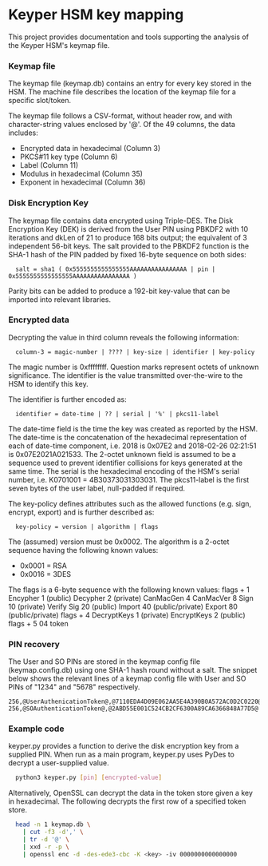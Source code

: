 # Keyper HSM key mapping
This project provides documentation and tools supporting the analysis of the Keyper HSM's keymap file.

### Keymap file
The keymap file (keymap.db) contains an entry for every key stored in the HSM. The machine file describes the location of the keymap file for a specific slot/token.

The keymap file follows a CSV-format, without header row, and with character-string values enclosed by '@'. Of the 49 columns, the data includes:
- Encrypted data in hexadecimal (Column 3)
- PKCS#11 key type (Column 6)
- Label (Column 11)
- Modulus in hexadecimal (Column 35)
- Exponent in hexadecimal (Column 36)

### Disk Encryption Key
The keymap file contains data encrypted using Triple-DES. The Disk Encryption Key (DEK) is derived from the User PIN using PBKDF2 with 10 iterations and dkLen of 21 to produce 168 bits output; the equivalent of 3 independent 56-bit keys. The salt provided to the PBKDF2 function is the SHA-1 hash of the PIN padded by fixed 16-byte sequence on both sides:
```
  salt = sha1 ( 0x5555555555555555AAAAAAAAAAAAAAAA | pin | 0x5555555555555555AAAAAAAAAAAAAAAA )
```

Parity bits can be added to produce a 192-bit key-value that can be imported into relevant libraries.

### Encrypted data
Decrypting the value in third column reveals the following information:
```
  column-3 = magic-number | ???? | key-size | identifier | key-policy
```
The magic number is 0xffffffff. Question marks represent octets of unknown significance. The identifier is the value transmitted over-the-wire to the HSM to identify this key. 

The identifier is further encoded as:
```
  identifier = date-time | ?? | serial | '%' | pkcs11-label
```
The date-time field is the time the key was created as reported by the HSM. The date-time is the concatenation of the hexadecimal representation of each of date-time component, i.e. 2018 is 0x07E2 and 2018-02-26 02:21:51 is 0x07E2021A021533. The 2-octet unknown field is assumed to be a sequence used to prevent identifier collisions for keys generated at the same time. The serial is the hexadecimal encoding of the HSM's serial number, i.e. K0701001 = 4B30373031303031. The pkcs11-label is the first seven bytes of the user label, null-padded if required.

The key-policy defines attributes such as the allowed functions (e.g. sign, encrypt, export) and is further described as:
```
  key-policy = version | algorithm | flags
```
The (assumed) version must be 0x0002. The algorithm is a 2-octet sequence having the following known values:
- 0x0001 = RSA
- 0x0016 = 3DES

The flags is a 6-byte sequence with the following known values:
flags + 1 Encypher 1 (public) Decypher 2 (private) CanMacGen 4 CanMacVer 8 Sign 10 (private) Verify Sig 20 (public) Import 40 (public/private) Export 80 (public/private)
flags + 4 DecryptKeys 1 (private) EncryptKeys 2 (public)
flags + 5 04 token

### PIN recovery
The User and SO PINs are stored in the keymap config file (keymap.config.db) using one SHA-1 hash round without a salt. The snippet below shows the relevant lines of a keymap config file with User and SO PINs of "1234" and "5678" respectively.
```
256,@UserAuthenicationToken@,@7110EDA4D09E062AA5E4A390B0A572AC0D2C0220@
256,@SOAuthenticationToken@,@2ABD55E001C524CB2CF6300A89CA6366848A77D5@
```

### Example code
keyper.py provides a function to derive the disk encryption key from a supplied PIN. When run as a main program, keyper.py uses PyDes to decrypt a user-supplied value.

```bash
  python3 keyper.py [pin] [encrypted-value]
```

Alternatively, OpenSSL can decrypt the data in the token store given a key in hexadecimal. The following decrypts the first row of a specified token store.
```bash
  head -n 1 keymap.db \
    | cut -f3 -d',' \
    | tr -d '@' \
    | xxd -r -p \
    | openssl enc -d -des-ede3-cbc -K <key> -iv 0000000000000000
```
